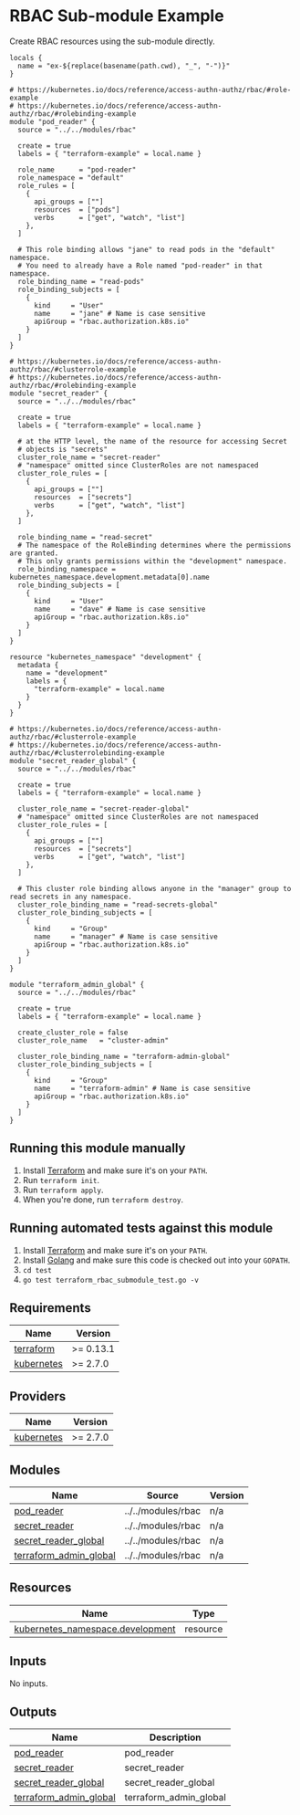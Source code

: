 <!-- BEGINNING OF PRE-COMMIT-TERRAFORM DOCS HOOK -->


# RBAC Sub-module Example

Create RBAC resources using the sub-module directly.

```hcl
locals {
  name = "ex-${replace(basename(path.cwd), "_", "-")}"
}

# https://kubernetes.io/docs/reference/access-authn-authz/rbac/#role-example
# https://kubernetes.io/docs/reference/access-authn-authz/rbac/#rolebinding-example
module "pod_reader" {
  source = "../../modules/rbac"

  create = true
  labels = { "terraform-example" = local.name }

  role_name      = "pod-reader"
  role_namespace = "default"
  role_rules = [
    {
      api_groups = [""]
      resources  = ["pods"]
      verbs      = ["get", "watch", "list"]
    },
  ]

  # This role binding allows "jane" to read pods in the "default" namespace.
  # You need to already have a Role named "pod-reader" in that namespace.
  role_binding_name = "read-pods"
  role_binding_subjects = [
    {
      kind     = "User"
      name     = "jane" # Name is case sensitive
      apiGroup = "rbac.authorization.k8s.io"
    }
  ]
}

# https://kubernetes.io/docs/reference/access-authn-authz/rbac/#clusterrole-example
# https://kubernetes.io/docs/reference/access-authn-authz/rbac/#rolebinding-example
module "secret_reader" {
  source = "../../modules/rbac"

  create = true
  labels = { "terraform-example" = local.name }

  # at the HTTP level, the name of the resource for accessing Secret
  # objects is "secrets"
  cluster_role_name = "secret-reader"
  # "namespace" omitted since ClusterRoles are not namespaced
  cluster_role_rules = [
    {
      api_groups = [""]
      resources  = ["secrets"]
      verbs      = ["get", "watch", "list"]
    },
  ]

  role_binding_name = "read-secret"
  # The namespace of the RoleBinding determines where the permissions are granted.
  # This only grants permissions within the "development" namespace.
  role_binding_namespace = kubernetes_namespace.development.metadata[0].name
  role_binding_subjects = [
    {
      kind     = "User"
      name     = "dave" # Name is case sensitive
      apiGroup = "rbac.authorization.k8s.io"
    }
  ]
}

resource "kubernetes_namespace" "development" {
  metadata {
    name = "development"
    labels = {
      "terraform-example" = local.name
    }
  }
}

# https://kubernetes.io/docs/reference/access-authn-authz/rbac/#clusterrole-example
# https://kubernetes.io/docs/reference/access-authn-authz/rbac/#clusterrolebinding-example
module "secret_reader_global" {
  source = "../../modules/rbac"

  create = true
  labels = { "terraform-example" = local.name }

  cluster_role_name = "secret-reader-global"
  # "namespace" omitted since ClusterRoles are not namespaced
  cluster_role_rules = [
    {
      api_groups = [""]
      resources  = ["secrets"]
      verbs      = ["get", "watch", "list"]
    },
  ]

  # This cluster role binding allows anyone in the "manager" group to read secrets in any namespace.
  cluster_role_binding_name = "read-secrets-global"
  cluster_role_binding_subjects = [
    {
      kind     = "Group"
      name     = "manager" # Name is case sensitive
      apiGroup = "rbac.authorization.k8s.io"
    }
  ]
}

module "terraform_admin_global" {
  source = "../../modules/rbac"

  create = true
  labels = { "terraform-example" = local.name }

  create_cluster_role = false
  cluster_role_name   = "cluster-admin"

  cluster_role_binding_name = "terraform-admin-global"
  cluster_role_binding_subjects = [
    {
      kind     = "Group"
      name     = "terraform-admin" # Name is case sensitive
      apiGroup = "rbac.authorization.k8s.io"
    }
  ]
}
```

## Running this module manually

1. Install [Terraform](https://www.terraform.io/) and make sure it's on your `PATH`.
1. Run `terraform init`.
1. Run `terraform apply`.
1. When you're done, run `terraform destroy`.

## Running automated tests against this module

1. Install [Terraform](https://www.terraform.io/) and make sure it's on your `PATH`.
1. Install [Golang](https://golang.org/) and make sure this code is checked out into your `GOPATH`.
1. `cd test`
1. `go test terraform_rbac_submodule_test.go -v`

## Requirements

| Name | Version |
|------|---------|
| <a name="requirement_terraform"></a> [terraform](#requirement\_terraform) | >= 0.13.1 |
| <a name="requirement_kubernetes"></a> [kubernetes](#requirement\_kubernetes) | >= 2.7.0 |

## Providers

| Name | Version |
|------|---------|
| <a name="provider_kubernetes"></a> [kubernetes](#provider\_kubernetes) | >= 2.7.0 |

## Modules

| Name | Source | Version |
|------|--------|---------|
| <a name="module_pod_reader"></a> [pod\_reader](#module\_pod\_reader) | ../../modules/rbac | n/a |
| <a name="module_secret_reader"></a> [secret\_reader](#module\_secret\_reader) | ../../modules/rbac | n/a |
| <a name="module_secret_reader_global"></a> [secret\_reader\_global](#module\_secret\_reader\_global) | ../../modules/rbac | n/a |
| <a name="module_terraform_admin_global"></a> [terraform\_admin\_global](#module\_terraform\_admin\_global) | ../../modules/rbac | n/a |

## Resources

| Name | Type |
|------|------|
| [kubernetes_namespace.development](https://registry.terraform.io/providers/hashicorp/kubernetes/latest/docs/resources/namespace) | resource |

## Inputs

No inputs.

## Outputs

| Name | Description |
|------|-------------|
| <a name="output_pod_reader"></a> [pod\_reader](#output\_pod\_reader) | pod\_reader |
| <a name="output_secret_reader"></a> [secret\_reader](#output\_secret\_reader) | secret\_reader |
| <a name="output_secret_reader_global"></a> [secret\_reader\_global](#output\_secret\_reader\_global) | secret\_reader\_global |
| <a name="output_terraform_admin_global"></a> [terraform\_admin\_global](#output\_terraform\_admin\_global) | terraform\_admin\_global |
<!-- END OF PRE-COMMIT-TERRAFORM DOCS HOOK -->
